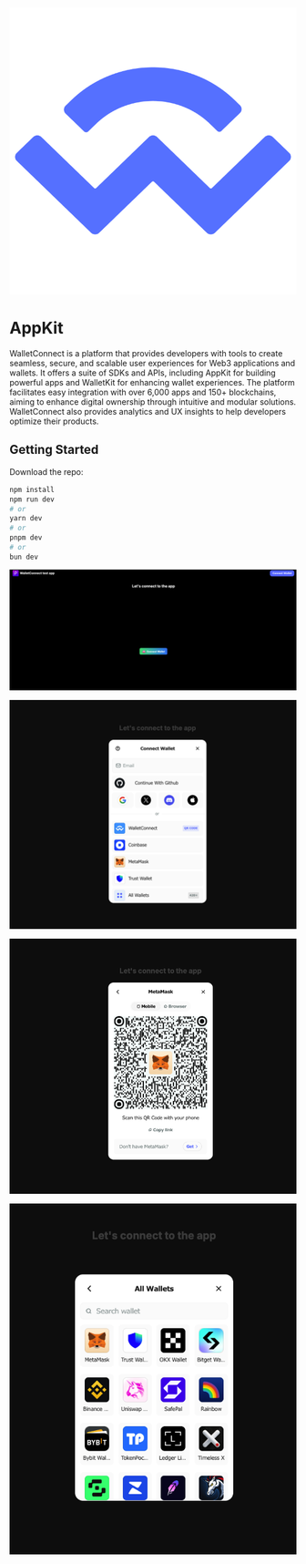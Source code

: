 <p align="center">
  <img src="image/w.png" alt="AppKit">
</p>

# AppKit

WalletConnect is a platform that provides developers with tools to create seamless, secure, and scalable user experiences for Web3 applications and wallets. It offers a suite of SDKs and APIs, including AppKit for building powerful apps and WalletKit for enhancing wallet experiences. The platform facilitates easy integration with over 6,000 apps and 150+ blockchains, aiming to enhance digital ownership through intuitive and modular solutions. WalletConnect also provides analytics and UX insights to help developers optimize their products.

## Getting Started

Download the repo:

```bash
npm install
npm run dev
# or
yarn dev
# or
pnpm dev
# or
bun dev

```
<p align="center">
  <img src="image/home.png" alt="Home">
</p>
<p align="center">
  <img src="image/wallermodal.png" alt="Wallet Modal">
</p>
<p align="center">
  <img src="image/metamask.png" alt="MetaMask">
</p>

<p align="center">
  <img src="image/search.png" alt="Search">
</p>